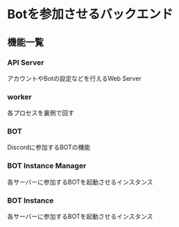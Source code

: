 # Botを参加させるバックエンド

## 機能一覧

### API Server

アカウントやBotの設定などを行えるWeb Server

### worker

各プロセスを裏側で回す

### BOT

Discordに参加するBOTの機能

### BOT Instance Manager

各サーバーに参加するBOTを起動させるインスタンス

### BOT Instance

各サーバーに参加するBOTを起動させるインスタンス
